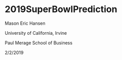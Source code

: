 # 2019SuperBowlPrediction

Mason Eric Hansen

University of California, Irvine

Paul Merage School of Business

2/2/2019
